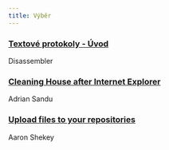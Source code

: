 ```yaml
---
title: Výběr
---
```


### [Textové protokoly - Úvod](http://www.dasm.cz/clanek/textove-protokoly-uvod-1)
Disassembler

### [Cleaning House after Internet Explorer](http://www.sitepoint.com/cleaning-house-after-internet-explorer/)
Adrian Sandu

### [Upload files to your repositories](https://github.com/blog/2105-upload-files-to-your-repositories)
Aaron Shekey

